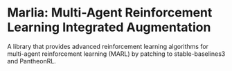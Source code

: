 # Marlia: Multi-Agent Reinforcement Learning Integrated Augmentation

A library that provides advanced reinforcement learning algorithms for multi-agent reinforcement learning (MARL) by patching to stable-baselines3 and PantheonRL.
